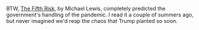 BTW, <a href="https://www.amazon.com/Fifth-Risk-Michael-Lewis/dp/1324002646">The Fifth Risk</a>, by Michael Lewis, completely predicted the government's handling of the pandemic. I read it a couple of summers ago, but never imagined we'd reap the chaos that Trump planted so soon.
